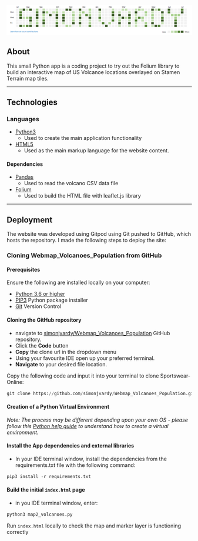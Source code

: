 ![Simon Vardy](https://github.com/simonjvardy/simonjvardy/blob/main/assets/img/GitHub-name.png)

## About ##

This small Python app is a coding project to try out the Folium library to build an interactive map of US Volcanoe locations overlayed on Stamen Terrain map tiles.

---

## Technologies ##

### **Languages** ###

- [Python3](https://www.python.org/)
  - Used to create the main application functionality
- [HTML5](https://developer.mozilla.org/en-US/docs/Web/HTML)
  - Used as the main markup language for the website content.

#### **Dependencies** ####

- [Pandas](https://pandas.pydata.org/)
  - Used to read the volcano CSV data file
- [Folium](http://python-visualization.github.io/folium/)
  - Used to build the HTML file with leaflet.js library

---

## Deployment ##

The website was developed using Gitpod using Git pushed to GitHub, which hosts the repository. I made the following steps to deploy the site:

### **Cloning Webmap_Volcanoes_Population from GitHub** ###

#### **Prerequisites** ###

Ensure the following are installed locally on your computer:

- [Python 3.6 or higher](https://www.python.org/downloads/)
- [PIP3](https://pypi.org/project/pip/) Python package installer
- [Git](https://git-scm.com/) Version Control

#### **Cloning the GitHub repository** ####

- navigate to [simonjvardy/Webmap_Volcanoes_Population](https://github.com/simonjvardy/Webmap_Volcanoes_Population) GitHub repository.
- Click the **Code** button
- **Copy** the clone url in the dropdown menu
- Using your favourite IDE open up your preferred terminal.
- **Navigate** to your desired file location.

Copy the following code and input it into your terminal to clone Sportswear-Online:

```Python
git clone https://github.com/simonjvardy/Webmap_Volcanoes_Population.git
```


#### **Creation of a Python Virtual Environment** ####


*Note: The process may be different depending upon your own OS - please follow this [Python help guide](https://python.readthedocs.io/en/latest/library/venv.html) to understand how to create a virtual environment.*


#### **Install the App dependencies and external libraries** ####

- In your IDE terminal window, install the dependencies from the requirements.txt file with the following command:

```Python
pip3 install -r requirements.txt
```

#### **Build the initial `index.html` page** ####

- in you IDE terminal window, enter:

```python
python3 map2_volcanoes.py
```

Run `index.html` locally to check the map and marker layer is functioning correctly